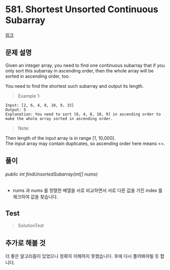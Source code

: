 # 581. Shortest Unsorted Continuous Subarray   
[링크](https://leetcode.com/problems/shortest-unsorted-continuous-subarray/)

## 문제 설명

Given an integer array, 
you need to find one continuous subarray that if you only sort this subarray in ascending order,
 then the whole array will be sorted in ascending order, too.

You need to find the shortest such subarray and output its length.

> Example 1:

```
Input: [2, 6, 4, 8, 10, 9, 15]
Output: 5
Explanation: You need to sort [6, 4, 8, 10, 9] in ascending order to make the whole array sorted in ascending order.
```

> Note:

Then length of the input array is in range [1, 10,000].  
The input array may contain duplicates, so ascending order here means <=.

## 풀이
###### public int findUnsortedSubarray(int[] nums)
- nums 과 nums 를 정렬한 배열을 서로 비교하면서 서로 다른 값을 가진 index 를 체크하여 값을 찾습니다.
    
## Test    
> SolutionTest


## 추가로 해볼 것

더 좋은 알고리즘이 있었으나 정확히 이해하지 못했습니다. 후에 다시 풀어봐야될 듯 합니다.